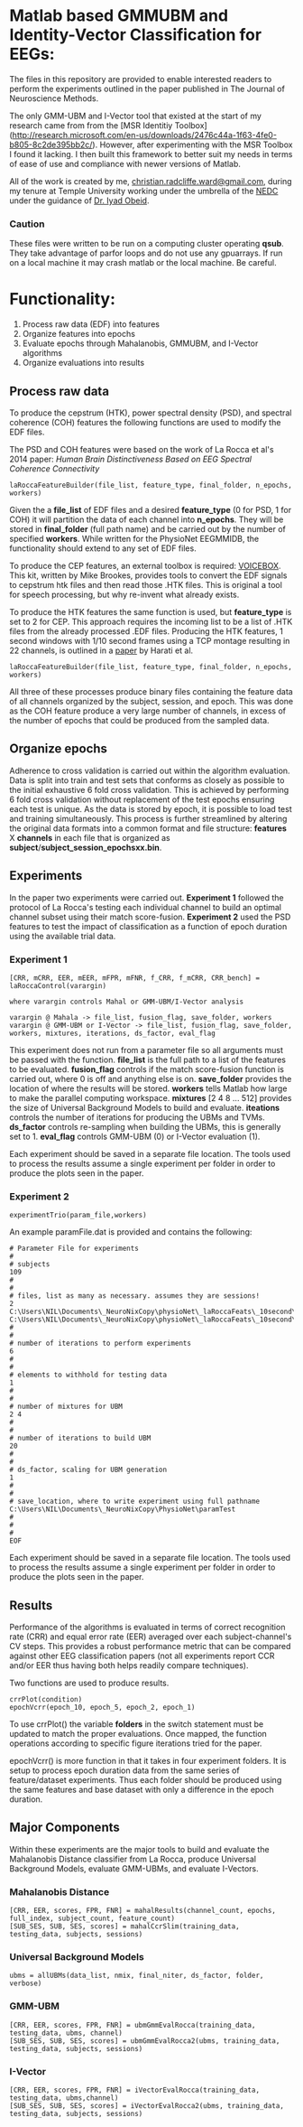# Matlab based GMMUBM and Identity-Vector Classification for EEGs:

The files in this repository are provided to enable interested readers to perform the experiments outlined in the paper published in The Journal of Neuroscience Methods.

The only GMM-UBM and I-Vector tool that existed at the start of my research came from from the [MSR Identitiy Toolbox] (http://research.microsoft.com/en-us/downloads/2476c44a-1f63-4fe0-b805-8c2de395bb2c/). However, after experimenting with the MSR Toolbox I found it lacking. I then built this framework to better suit my needs in terms of ease of use and compliance with newer versions of Matlab.

All of the work is created by me, <christian.radcliffe.ward@gmail.com>, during my tenure at Temple University working under the umbrella of the [NEDC](https://www.isip.piconepress.com/projects/nedc/) under the guidance of [Dr. Iyad Obeid](https://engineering.temple.edu/faculty/iyad-obeid).

### Caution

These files were written to be run on a computing cluster operating **qsub**. They take advantage of parfor loops and do not use any gpuarrays. If run on a local machine it may crash matlab or the local machine. Be careful.

# Functionality:
1. Process raw data (EDF) into features
2. Organize features into epochs
3. Evaluate epochs through Mahalanobis, GMMUBM, and I-Vector algorithms
4. Organize evaluations into results

## Process raw data

To produce the cepstrum (HTK), power spectral density (PSD), and spectral coherence (COH) features the following functions are used to modify the EDF files.

The PSD and COH features were based on the work of La Rocca et al's 2014 paper: _Human Brain Distinctiveness Based on EEG Spectral Coherence Connectivity_ 

 ```
 laRoccaFeatureBuilder(file_list, feature_type, final_folder, n_epochs, workers)
 ```
 
 Given the a **file_list** of EDF files and a desired **feature_type** (0 for PSD, 1 for COH) it will partition the data of each channel into **n_epochs**. They will be stored in **final_folder** (full path name) and be carried out by the number of specified **workers**. While written for the PhysioNet EEGMMIDB, the functionality should extend to any set of EDF files.
 
 To produce the CEP features, an external toolbox is required: [VOICEBOX](http://www.ee.ic.ac.uk/hp/staff/dmb/voicebox/voicebox.html). This kit, written by Mike Brookes, provides tools to convert the EDF signals to cepstrum htk files and then read those .HTK files. This is original a tool for speech processing, but why re-invent what already  exists.
 
 To produce the HTK features the same function is used, but **feature_type** is set to 2 for CEP. This approach requires the incoming list to be a list of .HTK files from the already processed .EDF files. Producing the HTK features, 1 second windows with 1/10 second frames using a TCP montage resulting in 22 channels, is outlined in a [paper](https://arxiv.org/ftp/arxiv/papers/1801/1801.02477.pdf) by Harati et al.
 
 ```
 laRoccaFeatureBuilder(file_list, feature_type, final_folder, n_epochs, workers)
 ```

 All three of these processes produce binary files containing the feature data of all channels organized by the subject, session, and epoch. This was done as the COH feature produce a very large number of channels, in excess of the number of epochs that could be produced from the sampled data.
 
## Organize epochs

Adherence to cross validation is carried out within the algorithm evaluation. Data is split into train and test sets that conforms as closely as possible to the initial exhaustive 6 fold cross validation. This is achieved by performing 6 fold cross validation without replacement of the test epochs ensuring each test is unique. As the data is stored by epoch, it is possible to load test and training simultaneously. This process is further streamlined by altering the original data formats into a common format and file structure: **features** X **channels** in each file that is organized as **subject**/**subject_session_epochsxx.bin**.

## Experiments

In the paper two experiments were carried out. **Experiment 1** followed the protocol of La Rocca's testing each individual channel to build an optimal channel subset using their match score-fusion. **Experiment 2** used the PSD features to test the impact of classification as a function of epoch duration using the available trial data.

### Experiment 1

```
[CRR, mCRR, EER, mEER, mFPR, mFNR, f_CRR, f_mCRR, CRR_bench] = laRoccaControl(varargin)

where varargin controls Mahal or GMM-UBM/I-Vector analysis

varargin @ Mahala -> file_list, fusion_flag, save_folder, workers
varargin @ GMM-UBM or I-Vector -> file_list, fusion_flag, save_folder, workers, mixtures, iterations, ds_factor, eval_flag
```
This experiment does not run from a parameter file so all arguments must be passed with the function. **file_list** is the full path to a list of the features to be evaluated. **fusion_flag** controls if the match score-fusion function is carried out, where 0 is off and anything else is on. **save_folder** provides the location of where the results will be stored. **workers** tells Matlab how large to make the parallel computing workspace. **mixtures** [2 4 8 ... 512] provides the size of Universal Background Models to build and evaluate. **iteations** controls the number of iterations for producing the UBMs and TVMs. **ds_factor** controls re-sampling when building the UBMs, this is generally set to 1. **eval_flag** controls GMM-UBM (0) or I-Vector evaluation (1).

Each experiment should be saved in a separate file location. The tools used to process the results assume a single experiment per folder in order to produce the plots seen in the paper.
### Experiment 2

```
experimentTrio(param_file,workers)
```

An example paramFile.dat is provided and contains the following:
```
# Parameter File for experiments
#
# subjects
109
#
#
# files, list as many as necessary. assumes they are sessions!
2
C:\Users\NIL\Documents\_NeuroNixCopy\physioNet\_laRoccaFeats\_10second\CEP\features_R01.list
C:\Users\NIL\Documents\_NeuroNixCopy\physioNet\_laRoccaFeats\_10second\CEP\features_R02.list
#
#
# number of iterations to perform experiments
6
#
#
# elements to withhold for testing data
1
#
#
# number of mixtures for UBM
2 4
#
#
# number of iterations to build UBM
20
#
#
# ds_factor, scaling for UBM generation
1
#
#
# save_location, where to write experiment using full pathname
C:\Users\NIL\Documents\_NeuroNixCopy\PhysioNet\paramTest
#
#
#
EOF

```
Each experiment should be saved in a separate file location. The tools used to process the results assume a single experiment per folder in order to produce the plots seen in the paper.

## Results

Performance of the algorithms is evaluated in terms of correct recognition rate (CRR) and equal error rate (EER) averaged over each subject-channel's CV steps. This provides a robust performance metric that can be compared against other EEG classification papers (not all experiments report CCR and/or EER thus having both helps readily compare techniques).

Two functions are used to produce results.
```
crrPlot(condition)
epochVcrr(epoch_10, epoch_5, epoch_2, epoch_1)
```

To use crrPlot() the variable **folders** in the switch statement must be updated to match the proper evaluations. Once mapped, the function operations according to specific figure iterations tried for the paper.

epochVcrr() is more function in that it takes in four experiment folders. It is setup to process epoch duration data from the same series of feature/dataset experiments. Thus each folder should be produced using the same features and base dataset with only a difference in the epoch duration. 

## Major Components

Within these experiments are the major tools to build and evaluate the Mahalanobis Distance classifier from La Rocca, produce Universal Background Models, evaluate GMM-UBMs, and evaluate I-Vectors.

### Mahalanobis Distance

```
[CRR, EER, scores, FPR, FNR] = mahalResults(channel_count, epochs, full_index, subject_count, feature_count)
[SUB_SES, SUB, SES, scores] = mahalCcrSlim(training_data, testing_data, subjects, sessions)
```

### Universal Background Models

```
ubms = allUBMs(data_list, nmix, final_niter, ds_factor, folder, verbose)
```

### GMM-UBM

```
[CRR, EER, scores, FPR, FNR] = ubmGmmEvalRocca(training_data, testing_data, ubms, channel)
[SUB_SES, SUB, SES, scores] = ubmGmmEvalRocca2(ubms, training_data, testing_data, subjects, sessions)
```

### I-Vector

```
[CRR, EER, scores, FPR, FNR] = iVectorEvalRocca(training_data, testing_data, ubms,channel)
[SUB_SES, SUB, SES, scores] = iVectorEvalRocca2(ubms, training_data, testing_data, subjects, sessions)
```